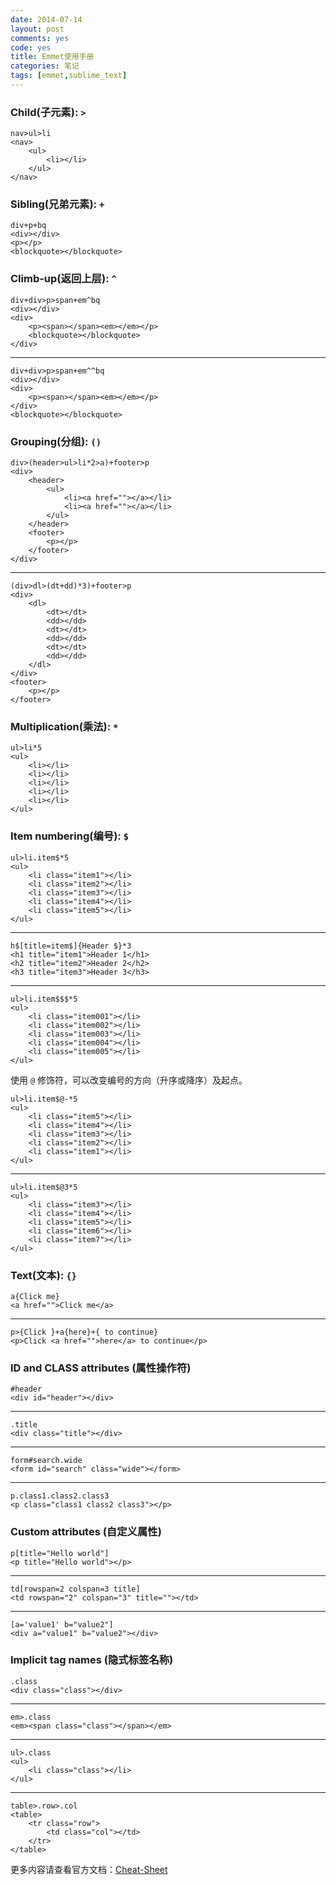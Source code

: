 ```yaml
---
date: 2014-07-14
layout: post
comments: yes
code: yes
title: Emmet使用手册
categories: 笔记
tags: [emmet,sublime_text]
---
```


### Child(子元素): `>` 
    
    nav>ul>li
    <nav>
        <ul>
            <li></li>
        </ul>
    </nav>

### Sibling(兄弟元素): `+` 

    div+p+bq
    <div></div>
    <p></p>
    <blockquote></blockquote>

### Climb-up(返回上层): `^` 

    div+div>p>span+em^bq
    <div></div>
    <div>
        <p><span></span><em></em></p>
        <blockquote></blockquote>
    </div>
-----
    div+div>p>span+em^^bq
    <div></div>
    <div>
        <p><span></span><em></em></p>
    </div>
    <blockquote></blockquote>

### Grouping(分组): `()` 

    div>(header>ul>li*2>a)+footer>p
    <div>
        <header>
            <ul>
                <li><a href=""></a></li>
                <li><a href=""></a></li>
            </ul>
        </header>
        <footer>
            <p></p>
        </footer>
    </div>
-----
    (div>dl>(dt+dd)*3)+footer>p
    <div>
        <dl>
            <dt></dt>
            <dd></dd>
            <dt></dt>
            <dd></dd>
            <dt></dt>
            <dd></dd>
        </dl>
    </div>
    <footer>
        <p></p>
    </footer>

### Multiplication(乘法): `*` 

    ul>li*5
    <ul>
        <li></li>
        <li></li>
        <li></li>
        <li></li>
        <li></li>
    </ul>

### Item numbering(编号): `$` 

    ul>li.item$*5
    <ul>
        <li class="item1"></li>
        <li class="item2"></li>
        <li class="item3"></li>
        <li class="item4"></li>
        <li class="item5"></li>
    </ul>
-----
    h$[title=item$]{Header $}*3
    <h1 title="item1">Header 1</h1>
    <h2 title="item2">Header 2</h2>
    <h3 title="item3">Header 3</h3>
-----
    ul>li.item$$$*5
    <ul>
        <li class="item001"></li>
        <li class="item002"></li>
        <li class="item003"></li>
        <li class="item004"></li>
        <li class="item005"></li>
    </ul>

使用 `@` 修饰符，可以改变编号的方向（升序或降序）及起点。

    ul>li.item$@-*5
    <ul>
        <li class="item5"></li>
        <li class="item4"></li>
        <li class="item3"></li>
        <li class="item2"></li>
        <li class="item1"></li>
    </ul>
-----
    ul>li.item$@3*5
    <ul>
        <li class="item3"></li>
        <li class="item4"></li>
        <li class="item5"></li>
        <li class="item6"></li>
        <li class="item7"></li>
    </ul>

### Text(文本): `{}` 

    a{Click me}
    <a href="">Click me</a>
-----
    p>{Click }+a{here}+{ to continue}
    <p>Click <a href="">here</a> to continue</p>

### ID and CLASS attributes (属性操作符)

    #header
    <div id="header"></div>
-----
    .title
    <div class="title"></div>
-----
    form#search.wide
    <form id="search" class="wide"></form>
-----
    p.class1.class2.class3
    <p class="class1 class2 class3"></p>

### Custom attributes (自定义属性)

    p[title="Hello world"]
    <p title="Hello world"></p>
-----
    td[rowspan=2 colspan=3 title]
    <td rowspan="2" colspan="3" title=""></td>
-----
    [a='value1' b="value2"]
    <div a="value1" b="value2"></div>

### Implicit tag names (隐式标签名称)

    .class
    <div class="class"></div>
-----
    em>.class
    <em><span class="class"></span></em>
-----
    ul>.class
    <ul>
        <li class="class"></li>
    </ul>
-----
    table>.row>.col
    <table>
        <tr class="row">
            <td class="col"></td>
        </tr>
    </table>

更多内容请查看官方文档：[Cheat-Sheet](http://docs.emmet.io/cheat-sheet/)